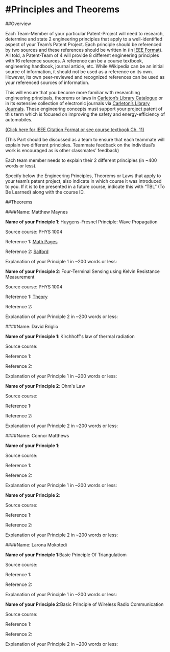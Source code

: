 #Principles and Theorems
=========================

##Overview

Each Team-Member of your particular Patent-Project will need to research, determine and state 2 engineering principles that apply to a well-identified aspect of your Team’s Patent Project.  Each principle should be referenced by two sources and these references should be written in (in [IEEE Format](http://www.ieee.org/documents/ieeecitationref.pdf)).  All told, a Patent-Team of 4 will provide 8 different engineering principles with 16 reference sources.  A reference can be a course textbook, engineering handbook, journal article, etc.  While Wikipedia can be an initial source of information, it should not be used as a reference on its own. However, its own peer-reviewed and recognized references can be used as your referenced sources of information.

This will ensure that you become more familiar with researching engineering principals, theorems or laws in [Carleton’s Library Catalogue](http://catalogue.library.carleton.ca/) or in its extensive collection of electronic journals via [Carleton’s Library Journals](http://www.library.carleton.ca/find/journal-articles).  These engineering concepts must support your project patent of this term which is focused on improving the safety and energy-efficiency of automobiles.


[(Click here for IEEE Citation Format or see course textbook Ch. 11)](http://www.ieee.org/documents/ieeecitationref.pdf)


(This Part should be discussed as a team to ensure that each teammate will explain two different principles. Teammate feedback on the individual’s work is encouraged as is other classmates’ feedback)


Each team member needs to explain their 2 different principles (in ~400 words or less).  

Specify below the Engineering Principles, Theorems or Laws that apply to your team’s patent project, also indicate in which course it was introduced to you.  If it is to be presented in a future course, indicate this with “TBL” (To Be Learned) along with the course ID. 

##Theorems

####Name: Matthew Maynes

**Name of your Principle 1**: Huygens–Fresnel Principle: Wave Propagation
 
Source course:  PHYS 1004


Reference 1: [Math Pages](http://www.mathpages.com/home/kmath242/kmath242.htm)

                                                              
Reference 2: [Salford](http://www.acoustics.salford.ac.uk/feschools/waves/propagation.php)


Explanation of your Principle 1 in ~200 words or less:


**Name of your Principle 2**: Four-Terminal Sensing using Kelvin Resistance Measurement

 
Source course: PHYS 1004


Reference 1: [Theory](http://www.allaboutcircuits.com/vol_1/chpt_8/9.html)

                                                              
Reference 2:


Explanation of your Principle 2 in ~200 words or less:



####Name: David Briglio

**Name of your Principle 1**:	Kirchhoff's law of thermal radiation

 
Source course:  


Reference 1:   

                                                              
Reference 2:


Explanation of your Principle 1 in ~200 words or less:


**Name of your Principle 2**:	Ohm's Law 

 
Source course:  


Reference 1:   

                                                              
Reference 2:


Explanation of your Principle 2 in ~200 words or less:


####Name: Connor Matthews

**Name of your Principle 1**:

 
Source course:  


Reference 1:   

                                                              
Reference 2:


Explanation of your Principle 1 in ~200 words or less:


**Name of your Principle 2**:

 
Source course:  


Reference 1:   

                                                              
Reference 2:


Explanation of your Principle 2 in ~200 words or less:



####Name: Larona Mokotedi

**Name of your Principle 1**:Basic Principle Of Triangulatiom

 
Source course:  


Reference 1:   

                                                              
Reference 2:


Explanation of your Principle 1 in ~200 words or less:


**Name of your Principle 2**:Basic Principle of Wireless Radio Communication

 
Source course:  


Reference 1:   

                                                              
Reference 2:


Explanation of your Principle 2 in ~200 words or less:
